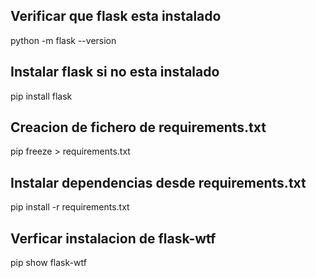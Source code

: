 ## Verificar que flask esta instalado
python -m flask --version

## Instalar flask si no esta instalado
pip install flask

## Creacion de fichero de requirements.txt
pip freeze > requirements.txt

## Instalar dependencias desde requirements.txt
pip install -r requirements.txt

## Verficar instalacion de flask-wtf
pip show flask-wtf